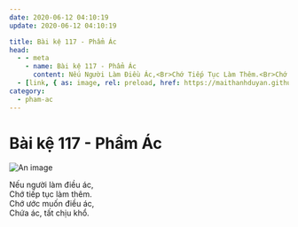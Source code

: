 ```yaml
---
date: 2020-06-12 04:10:19
update: 2020-06-12 04:10:19

title: Bài kệ 117 - Phẩm Ác
head:
  - - meta
    - name: Bài kệ 117 - Phẩm Ác
      content: Nếu Người Làm Điều Ác,<Br>Chớ Tiếp Tục Làm Thêm.<Br>Chớ Ước Muốn Điều Ác,<Br>Chứa Ác, Tất Chịu Khổ.<Br>
  - [link, { as: image, rel: preload, href: https://maithanhduyan.github.io/kinh-phap-cu/img/pham-ac/pham-ac-117.jpg }]
category:
  - pham-ac
---
```


# Bài kệ 117 - Phẩm Ác

![An image](/img/pham-ac/pham-ac-117.jpg)

Nếu người làm điều ác,<br>Chớ tiếp tục làm thêm.<br>Chớ ước muốn điều ác,<br>Chứa ác, tất chịu khổ.<br>

